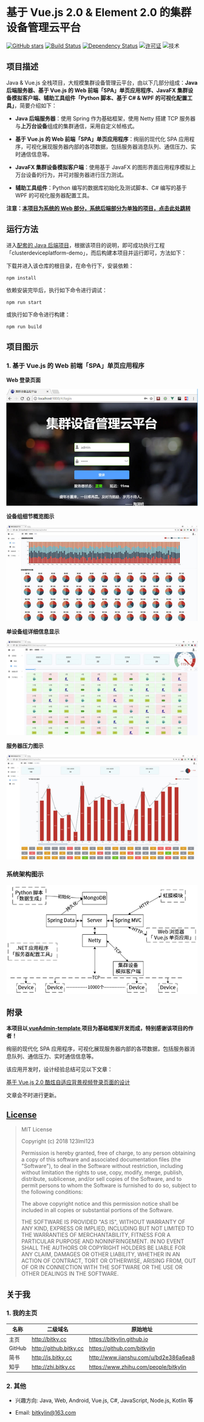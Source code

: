 # 基于 Vue.js 2.0 & Element 2.0 的集群设备管理云平台

[![GitHub stars](https://img.shields.io/github/stars/bitkylin/ClusterDeviceControlPlatform-Web.svg)](https://github.com/bitkylin/ClusterDeviceControlPlatform-Web/stargazers)
[![Build Status](https://travis-ci.org/bitkylin/ClusterDeviceControlPlatform-Web.svg?branch=master)](https://travis-ci.org/bitkylin/ClusterDeviceControlPlatform-Web)
[![Dependency Status](https://david-dm.org/bitkylin/ClusterDeviceControlPlatform-Web.svg)](https://david-dm.org/bitkylin/ClusterDeviceControlPlatform-Web)
[![许可证](https://img.shields.io/badge/许可证-MIT-blue.svg)](https://github.com/bitkylin/ClusterDeviceControlPlatform-Web/blob/master/LICENSE)
![技术](https://img.shields.io/badge/%E6%8A%80%E6%9C%AF-Vue.js_2.0%7CElement_2.0%7CRESTful_API-brightgreen.svg)

## 项目描述

Java & Vue.js 全栈项目，大规模集群设备管理云平台，由以下几部分组成：**Java 后端服务器、基于 Vue.js 的 Web 前端「SPA」单页应用程序、JavaFX 集群设备模拟客户端、辅助工具组件「Python 脚本、基于 C# & WPF 的可视化配置工具」**，简要介绍如下：

- **Java 后端服务器**：使用 Spring 作为基础框架，使用 Netty 搭建 TCP 服务器与**上万台设备**组成的集群通信，采用自定义帧格式。

- **基于 Vue.js 的 Web 前端「SPA」单页应用程序**：绚丽的现代化 SPA 应用程序，可视化展现服务器内部的各项数据，包括服务器消息队列、通信压力、实时通信信息等。

- **JavaFX 集群设备模拟客户端**：使用基于 JavaFX 的图形界面应用程序模拟上万台设备的行为，并可对服务器进行压力测试。

- **辅助工具组件**：Python 编写的数据库初始化及测试脚本、C# 编写的基于 WPF 的可视化服务器配置工具。

**注意：[本项目为系统的 Web 部分，系统后端部分为单独的项目，点击此处跳转](https://github.com/bitkylin/ClusterDeviceControlPlatform)**

## 运行方法

进入[配套的 Java 后端项目](https://github.com/bitkylin/ClusterDeviceControlPlatform)，根据该项目的说明，即可成功执行工程「clusterdeviceplatform-demo」，而后构建本项目并运行即可，方法如下：

下载并进入该仓库的根目录，在命令行下，安装依赖：

```shell
npm install
```

依赖安装完毕后，执行如下命令进行调试：

```shell
npm run start
```

或执行如下命令进行构建：

```shell
npm run build
```

## 项目图示

### 1. 基于 Vue.js 的 Web 前端「SPA」单页应用程序

**Web 登录页面**

![Web 登录页面](./mdphoto/main11.jpg)

**设备组细节概览图示**

![设备组细节概览图示](./mdphoto/main14.jpg)

**单设备组详细信息显示**

![单设备组详细信息显示](./mdphoto/main12.jpg)

**服务器压力图示**

![服务器压力图示](./mdphoto/main13.jpg)



### 系统架构图示

![系统架构图示](./mdphoto/main19.png)

## 附录

**本项目以[ vueAdmin-template ](https://github.com/PanJiaChen/vueAdmin-template)项目为基础框架开发而成，特别感谢该项目的作者！**

绚丽的现代化 SPA 应用程序，可视化展现服务器内部的各项数据，包括服务器消息队列、通信压力、实时通信信息等。

该应用开发时，设计经验总结可见以下文章：

[基于 Vue.js 2.0 酷炫自适应背景视频登录页面的设计](https://www.jianshu.com/p/8097bb3d9d49)

文章会不时进行更新。

## [License](https://github.com/bitkylin/ClusterDeviceControlPlatform-Web/blob/master/LICENSE)

> MIT License
> 
> Copyright (c) 2018 123lml123
> 
> Permission is hereby granted, free of charge, to any person obtaining a copy
> of this software and associated documentation files (the "Software"), to deal
> in the Software without restriction, including without limitation the rights
> to use, copy, modify, merge, publish, distribute, sublicense, and/or sell
> copies of the Software, and to permit persons to whom the Software is
> furnished to do so, subject to the following conditions:
> 
> The above copyright notice and this permission notice shall be included in all
> copies or substantial portions of the Software.
> 
> THE SOFTWARE IS PROVIDED "AS IS", WITHOUT WARRANTY OF ANY KIND, EXPRESS OR
> IMPLIED, INCLUDING BUT NOT LIMITED TO THE WARRANTIES OF MERCHANTABILITY,
> FITNESS FOR A PARTICULAR PURPOSE AND NONINFRINGEMENT. IN NO EVENT SHALL THE
> AUTHORS OR COPYRIGHT HOLDERS BE LIABLE FOR ANY CLAIM, DAMAGES OR OTHER
> LIABILITY, WHETHER IN AN ACTION OF CONTRACT, TORT OR OTHERWISE, ARISING FROM,
> OUT OF OR IN CONNECTION WITH THE SOFTWARE OR THE USE OR OTHER DEALINGS IN THE
> SOFTWARE.

## 关于我

### 1. 我的主页

名称|二级域名|原始地址
---|---|---
主页|http://bitky.cc|https://bitkylin.github.io
GitHub|http://github.bitky.cc|https://github.com/bitkylin
简书|http://js.bitky.cc|http://www.jianshu.com/u/bd2e386a6ea8
知乎|http://zhi.bitky.cc|https://www.zhihu.com/people/bitkylin


### 2. 其他

- 兴趣方向: Java, Web, Android, Vue.js, C#, JavaScript, Node.js, Kotlin 等

- Email: bitkylin@163.com
